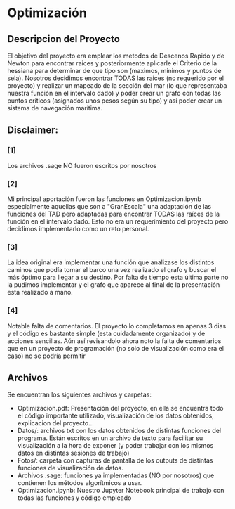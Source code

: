 # Optimización
## Descripcion del Proyecto
El objetivo del proyecto era emplear los metodos de Descenos Rapido y de Newton para encontrar raices y posteriormente aplicarle el Criterio de la hessiana para determinar de que tipo son (maximos, mínimos y puntos de sela). 
Nosotros decidimos encontrar TODAS las raices (no requerido por el proyecto) y realizar un mapeado de la sección del mar (lo que representaba nuestra función en el intervalo dado) y poder crear un grafo con todas las puntos criticos (asignados unos pesos según su tipo) y así poder crear un sistema de navegación marítima.

## Disclaimer:
### [1]
  Los archivos .sage NO fueron escritos por nosotros
  
### [2]
  Mi principal aportación fueron las funciones en Optimizacion.ipynb especialmente aquellas que son a "GranEscala" una adaptación de las funciones del TAD pero adaptadas para encontrar TODAS las raíces de la función en el intervalo dado. Esto no era un requerimiento del proyecto pero decidimos implementarlo como un reto personal.
  
### [3]
  La idea original era implementar una función que analizase los distintos caminos que podía tomar el barco una vez realizado el grafo y buscar el más óptimo para llegar a su destino. Por falta de tiempo esta última parte no la pudimos implementar y el grafo que aparece al final de la presentación esta realizado a mano.

### [4]
  Notable falta de comentarios. El proyecto lo completamos en apenas 3 dias y el código es bastante simple (esta cuidadamente organizado) y de acciones sencillas. Aún así revisandolo ahora noto la falta de comentarios que en un proyecto de programación (no solo de visualización como era el caso) no se podría permitir
  
## Archivos
Se encuentran los siguientes archivos y carpetas:
  * Optimizacion.pdf: Presentación del proyecto, en ella se encuentra todo el código importante utilizado, visualización de los datos obtenidos, explicacion del proyecto...
  * Datos/: archivos txt con los datos obtenidos de distintas funciones del programa. Están escritos en un archivo de texto para facilitar su visualización a la hora de exponer (y poder trabajar con los mismos datos en distintas sesiones de trabajo)
  * Fotos/: carpeta con capturas de pantalla de los outputs de distintas funciones de visualización de datos.
  * Archivos .sage: funciones ya implementadas (NO por nosotros) que contienen los métodos algorítmicos a usar.
  * Optimizacion.ipynb: Nuestro Jupyter Notebook principal de trabajo con todas las funciones y código empleado
